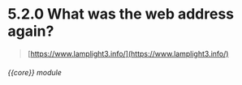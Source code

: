# 5.2.0    What was the web address again?

> [https://www.lamplight3.info/](https://www.lamplight3.info/) 

 

###### {{core}} module

